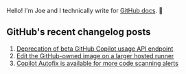 Hello! I'm Joe and I technically write for <a href="https://docs.github.com">GitHub docs</a>. 🔮

## GitHub's recent changelog posts

1. <a href='https://github.blog/changelog/2025-02-21-deprecation-of-beta-github-copilot-usage-api-endpoint'>Deprecation of beta GitHub Copilot usage API endpoint</a>
2. <a href='https://github.blog/changelog/2025-02-20-edit-the-github-owned-image-on-a-larger-hosted-runner'>Edit the GitHub-owned image on a larger hosted runner</a>
3. <a href='https://github.blog/changelog/2025-02-20-copilot-autofix-is-available-for-more-code-scanning-alerts'>Copilot Autofix is available for more code scanning alerts</a>
